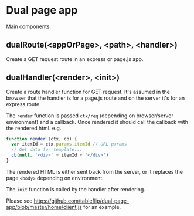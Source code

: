 # Dual page app

Main components:

## dualRoute(\<appOrPage>, \<path>, \<handler>)

Create a GET request route in an express or page.js app.

## dualHandler(\<render>, \<init>)

Create a route handler function for GET request. It's assumed in the browser that the handler is for a page.js route and on the server it's for an express route.

The `render` function is passed `ctx/req` (depending on browser/server environment) and a callback. Once rendered it should call the callback with the rendered html. e.g.

```js
function render (ctx, cb) {
  var itemId = ctx.params.itemId // URL params
  // Get data for template...
  cb(null, '<div>' + itemId + '</div>')
}
```

The rendered HTML is either sent back from the server, or it replaces the page `<body>` depending on environment.

The `init` function is called by the handler after rendering.

Please see https://github.com/tableflip/dual-page-app/blob/master/home/client.js for an example.